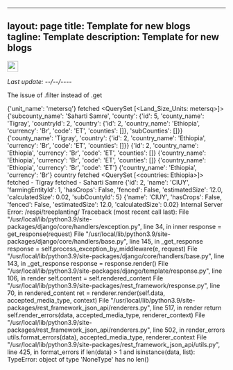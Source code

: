 
---
layout: page
title: Template for new blogs
tagline: Template
description: Template for new blogs
---

<a href="https://twitter.com/intent/tweet?text=<title with %20 for each space>%20https://mnahmad.github.io/scriptndebug/pages/<url-post>%20@mnabiahmad"><img src="https://mnahmad.github.io/scriptndebug/twiter-icon-15.jpg" height="25" width="25"></a>

*Last update: --/--/----*

The issue of .filter instead of .get

{'unit_name': 'metersq'}
fetched <QuerySet [<Land_Size_Units: metersq>]>
{'subcounty_name': 'Saharti Samre', 'county': {'id': 5, 'county_name': 'Tigray', 'countryId': 2, 'country': {'id': 2, 'country_name': 'Ethiopia', 'currency': 'Br', 'code': 'ET', 'counties': []}, 'subCounties': []}}
{'county_name': 'Tigray', 'country': {'id': 2, 'country_name': 'Ethiopia', 'currency': 'Br', 'code': 'ET', 'counties': []}}
{'id': 2, 'country_name': 'Ethiopia', 'currency': 'Br', 'code': 'ET', 'counties': []}
{'country_name': 'Ethiopia', 'currency': 'Br', 'code': 'ET', 'counties': []}
{'country_name': 'Ethiopia', 'currency': 'Br', 'code': 'ET'}
{'country_name': 'Ethiopia', 'currency': 'Br'}
country fetched <QuerySet [<countries: Ethiopia>]>
fetched -  Tigray
fetched -  Saharti Samre
{'id': 2, 'name': 'CIUY', 'farmingEntityId': 1, 'hasCrops': False, 'fenced': False, 'estimatedSize': 12.0, 'calculatedSize': 0.02, 'subCountyId': 5}
{'name': 'CIUY', 'hasCrops': False, 'fenced': False, 'estimatedSize': 12.0, 'calculatedSize': 0.02}
Internal Server Error: /respi/treeplanting/
Traceback (most recent call last):
  File "/usr/local/lib/python3.9/site-packages/django/core/handlers/exception.py", line 34, in inner
    response = get_response(request)
  File "/usr/local/lib/python3.9/site-packages/django/core/handlers/base.py", line 145, in _get_response
    response = self.process_exception_by_middleware(e, request)
  File "/usr/local/lib/python3.9/site-packages/django/core/handlers/base.py", line 143, in _get_response
    response = response.render()
  File "/usr/local/lib/python3.9/site-packages/django/template/response.py", line 106, in render
    self.content = self.rendered_content
  File "/usr/local/lib/python3.9/site-packages/rest_framework/response.py", line 70, in rendered_content
    ret = renderer.render(self.data, accepted_media_type, context)
  File "/usr/local/lib/python3.9/site-packages/rest_framework_json_api/renderers.py", line 517, in render
    return self.render_errors(data, accepted_media_type, renderer_context)
  File "/usr/local/lib/python3.9/site-packages/rest_framework_json_api/renderers.py", line 502, in render_errors
    utils.format_errors(data), accepted_media_type, renderer_context
  File "/usr/local/lib/python3.9/site-packages/rest_framework_json_api/utils.py", line 425, in format_errors
    if len(data) > 1 and isinstance(data, list):
TypeError: object of type 'NoneType' has no len()
